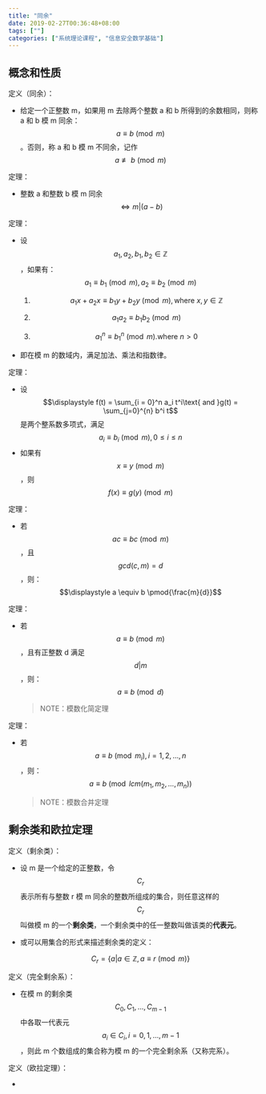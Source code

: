 ```yaml
---
title: "同余"
date: 2019-02-27T00:36:48+08:00
tags: [""]
categories: ["系统理论课程", "信息安全数学基础"]
---
```



## 概念和性质

定义（同余）：

- 给定一个正整数 m，如果用 m 去除两个整数 a 和 b 所得到的余数相同，则称 a 和 b 模 m 同余：$$a \equiv b \pmod{m}$$。否则，称 a 和 b 模 m 不同余，记作 $$a \not\equiv b \pmod{m} $$

定理：

- 整数 a 和整数 b 模 m 同余 $$\Leftrightarrow m | (a - b)​$$ 

定理：

- 设 $$a_1, a_2, b_1, b_2 \in \mathbb{Z}$$，如果有：$$a_1 \equiv b_1 \pmod{m}, a_2 \equiv b_2 \pmod{m}$$

  1. $$a_1 x + a_2 x \equiv b_1 y + b_2 y \pmod{m}, \text{where }x, y \in \mathbb{Z}$$
  2. $$a_1 a_2 \equiv b_1 b_2 \pmod{m}$$

  3. $$a_1^n \equiv b_1^n \pmod{m}. \text{where }n > 0$$

- 即在模 m 的数域内，满足加法、乘法和指数律。

定理：

- 设 $$\displaystyle f(t) = \sum_{i = 0}^n a_i t^i\text{ and }g(t) = \sum_{j=0}^{n} b^i t$$ 是两个整系数多项式，满足 $$a_i \equiv b_i \pmod{m}, 0 \le i \le n$$
- 如果有 $$x \equiv y \pmod{m}$$，则 $$f(x) \equiv g(y) \pmod{m}$$

定理：

- 若 $$ac \equiv bc \pmod{m}$$，且 $$gcd(c, m) = d$$，则：$$\displaystyle a \equiv b \pmod{\frac{m}{d}}$$

定理：

- 若 $$a \equiv b \pmod{m}$$，且有正整数 d 满足 $$d | m$$，则：$$a \equiv b \pmod{d}$$

  > NOTE：模数化简定理

定理：

- 若 $$a \equiv b \pmod{m_i}, i = 1, 2, ..., n$$，则：$$a \equiv b \pmod{lcm(m_1, m_2, ..., m_n)}$$

  > NOTE：模数合并定理

## 剩余类和欧拉定理

定义（剩余类）：

- 设 m 是一个给定的正整数，令 $$C_r$$ 表示所有与整数 r 模 m 同余的整数所组成的集合，则任意这样的 $$C_r$$ 叫做模 m 的一个**剩余类**，一个剩余类中的任一整数叫做该类的**代表元**。

- 或可以用集合的形式来描述剩余类的定义：

  $$C_r = \{a | a \in \mathbb{Z}, a \equiv r \pmod{m}\}$$

定义（完全剩余系）：

- 在模 m 的剩余类 $$C_0, C_1, ..., C_{m-1}$$ 中各取一代表元 $$a_i \in C_i, i = 0, 1, ..., m-1$$，则此 m 个数组成的集合称为模 m 的一个完全剩余系（又称完系）。

定义（欧拉定理）：

- 
